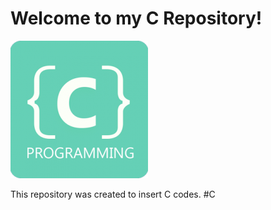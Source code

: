# Welcome to my C Repository!

![Imagem de versionamento](./ccodes.png)

This repository was created to insert C codes.
#C